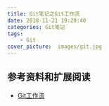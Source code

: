 ```yaml
---
title: Git笔记之Git工作流
date: 2018-11-21 19:20:40
categories: Git笔记
tags:
    - Git
cover_picture:  images/git.jpg
---
```

<!-- <script type="text/javascript" src="https://cdnjs.cloudflare.com/ajax/libs/mathjax/2.7.4/MathJax.js?config=default"></script> -->






参考资料和扩展阅读
-----------------------------
- [Git工作流](https://github.com/oldratlee/translations/blob/master/git-workflows-and-tutorials/README.md)